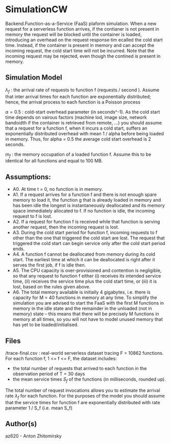 # SimulationCW

Backend.Function-as-a-Service (FaaS) plaform simulation.
When a new request for a serverless function arrives, if the contianer is not present in memory the request will be blocked until the container is loaded, introducing an overhead on the request response tim ecalled the cold start time. Instead, if the container is present in memory and can accept the incoming request, the cold start time will not be incurred. Note that the incoming request may be rejected, even though the contined is present in memory.

## Simulation Model

$\lambda _{f}$ : the arrival rate of requests to function f (requests / second ). Assume that inter arrival times for each function are exponentially distributed; hence, the arrival process to each function is a Poisson process

$\alpha = 0.5$ : cold-start overhead parameter (in seconds^-1). As the cold start time depends on vairous factors (machine lod, image size, network bandoidth if the container is retrieved from remote, ...) you should assume that a request for a function f, when it incurs a cold start, suffers an exponentially distributed overhead with mean 1 / alpha before being loaded in memory. Thus, for alpha = 0.5 the average cold start overhead is 2 seconds.

$m _{f}$ : the memory occupation of a loaded function f. Assume this to be identical for all functions and equal to 100 MB.

## Assumptions:

- A0. At time t = 0, no function is in memory.
- A1. If a request arrives for a function f and there is not enough spare memory to load
it, the function g that is already loaded in memory and has been idle the longest is
instantaneously deallocated and its memory space immediately allocated to f. If no
function is idle, the incoming request to f is lost.
- A2. If a request for function f is received while that function is serving another request, then
the incoming request is lost.
- A3. During the cold start period for function f, incoming requests to f other than the one
that triggered the cold start are lost. The request that triggered the cold start can begin
service only after the cold start period ends.
- A4. A function f cannot be deallocated from memory during its cold start. The earliest time
at which it can be deallocated is right after it serves the first job, if f is idle then.
- A5. The CPU capacity is over-provisioned and contention is negligible, so that any request
to function f either (i) receives its intended service time, (ii) receives the service time
plus the cold start time, or (iii) it is lost, based on the rules given above.
- A6. The total memory available is initially 4 gigabytes, i.e. there is capacity for M = 40
functions in memory at any time. To simplify the simulation you are advised to start
the FaaS with the first M functions in memory in the idle state and the remainder in the
unloaded (not in memory) state – this means that there will be precisely M functions
in memory at all times, so you will not have to model unused memory that has yet to
be loaded/initialised.

## Files

/trace-final.csv : real-world serverless dataset tracing F = 10862 functions. For each function f, 1 <= f <= F, the dataset includes:

- the total number of requests that arrived to each function in the observation period of T = 30 days
- the mean service times $S _{f}$ of the functions (in milliseconds, rounded up).

The total number of request invocations allows you to estimate the arrival rate $\lambda _{f}$ for each function. For the purposes of the model you should assume that the service times for function f are exponentially distributed with rate parameter 1 / S_f (i.e. mean S_f) 

## Author(s)

az620 - Anton Zhitomirsky
